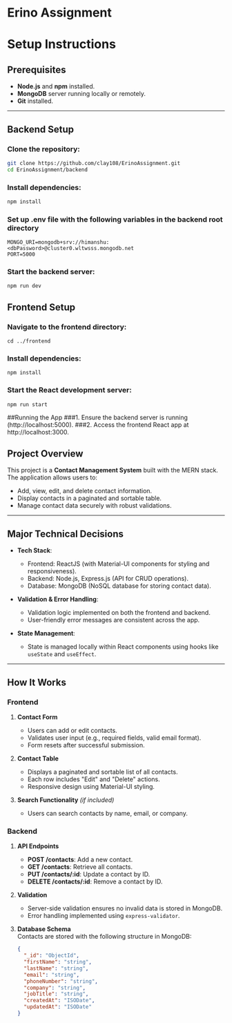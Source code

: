# Erino Assignment  

# Setup Instructions

## Prerequisites
- **Node.js** and **npm** installed.
- **MongoDB** server running locally or remotely.
- **Git** installed.

---

## Backend Setup

### Clone the repository:
```bash
git clone https://github.com/clay108/ErinoAssignment.git
cd ErinoAssignment/backend
```
### Install dependencies:
```bash
npm install
```
### Set up .env file with the following variables in the backend root directory
```
MONGO_URI=mongodb+srv://himanshu:<dbPassword>@cluster0.wltwsss.mongodb.net
PORT=5000
```
### Start the backend server:
```
npm run dev
```

## Frontend Setup

### Navigate to the frontend directory: 
```
cd ../frontend
```
### Install dependencies:
```
npm install
```
### Start the React development server:
```
npm run start
```
##Running the App
###1. Ensure the backend server is running (http://localhost:5000).
###2. Access the frontend React app at http://localhost:3000.

## Project Overview  
This project is a **Contact Management System** built with the MERN stack.  
The application allows users to:  
- Add, view, edit, and delete contact information.  
- Display contacts in a paginated and sortable table.  
- Manage contact data securely with robust validations.  

---

## Major Technical Decisions  
- **Tech Stack**:  
  - Frontend: ReactJS (with Material-UI components for styling and responsiveness).  
  - Backend: Node.js, Express.js (API for CRUD operations).  
  - Database: MongoDB (NoSQL database for storing contact data).  

- **Validation & Error Handling**:  
  - Validation logic implemented on both the frontend and backend.  
  - User-friendly error messages are consistent across the app.  

- **State Management**:  
  - State is managed locally within React components using hooks like `useState` and `useEffect`.  

---

## How It Works  

### Frontend  
1. **Contact Form**  
   - Users can add or edit contacts.  
   - Validates user input (e.g., required fields, valid email format).  
   - Form resets after successful submission.  

2. **Contact Table**  
   - Displays a paginated and sortable list of all contacts.  
   - Each row includes "Edit" and "Delete" actions.  
   - Responsive design using Material-UI styling.  

3. **Search Functionality** *(if included)*  
   - Users can search contacts by name, email, or company.  

### Backend  
1. **API Endpoints**  
   - **POST /contacts**: Add a new contact.  
   - **GET /contacts**: Retrieve all contacts.  
   - **PUT /contacts/:id**: Update a contact by ID.  
   - **DELETE /contacts/:id**: Remove a contact by ID.  

2. **Validation**  
   - Server-side validation ensures no invalid data is stored in MongoDB.  
   - Error handling implemented using `express-validator`.  

3. **Database Schema**  
   Contacts are stored with the following structure in MongoDB:  
   ```json
   {
     "_id": "ObjectId",
     "firstName": "string",
     "lastName": "string",
     "email": "string",
     "phoneNumber": "string",
     "company": "string",
     "jobTitle": "string",
     "createdAt": "ISODate",
     "updatedAt": "ISODate"
   }
   ```

